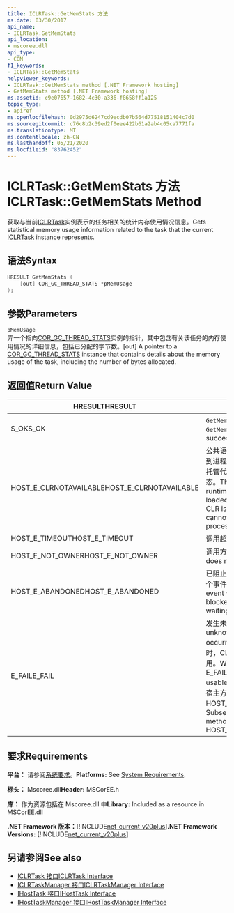 ```yaml
---
title: ICLRTask::GetMemStats 方法
ms.date: 03/30/2017
api_name:
- ICLRTask.GetMemStats
api_location:
- mscoree.dll
api_type:
- COM
f1_keywords:
- ICLRTask::GetMemStats
helpviewer_keywords:
- ICLRTask::GetMemStats method [.NET Framework hosting]
- GetMemStats method [.NET Framework hosting]
ms.assetid: c9e07657-1682-4c30-a336-f8658ff1a125
topic_type:
- apiref
ms.openlocfilehash: 0d2975d6247cd9ecdb07b564d77518151404c7d0
ms.sourcegitcommit: c76c8b2c39ed2f0eee422b61a2ab4c05ca7771fa
ms.translationtype: MT
ms.contentlocale: zh-CN
ms.lasthandoff: 05/21/2020
ms.locfileid: "83762452"
---
```

# <a name="iclrtaskgetmemstats-method"></a><span data-ttu-id="4bbbe-102">ICLRTask::GetMemStats 方法</span><span class="sxs-lookup"><span data-stu-id="4bbbe-102">ICLRTask::GetMemStats Method</span></span>
<span data-ttu-id="4bbbe-103">获取与当前[ICLRTask](iclrtask-interface.md)实例表示的任务相关的统计内存使用情况信息。</span><span class="sxs-lookup"><span data-stu-id="4bbbe-103">Gets statistical memory usage information related to the task that the current [ICLRTask](iclrtask-interface.md) instance represents.</span></span>  
  
## <a name="syntax"></a><span data-ttu-id="4bbbe-104">语法</span><span class="sxs-lookup"><span data-stu-id="4bbbe-104">Syntax</span></span>  
  
```cpp  
HRESULT GetMemStats (  
    [out] COR_GC_THREAD_STATS *pMemUsage  
);  
```  
  
## <a name="parameters"></a><span data-ttu-id="4bbbe-105">参数</span><span class="sxs-lookup"><span data-stu-id="4bbbe-105">Parameters</span></span>  
 `pMemUsage`  
 <span data-ttu-id="4bbbe-106">弄一个指向[COR_GC_THREAD_STATS](cor-gc-thread-stats-structure.md)实例的指针，其中包含有关该任务的内存使用情况的详细信息，包括已分配的字节数。</span><span class="sxs-lookup"><span data-stu-id="4bbbe-106">[out] A pointer to a [COR_GC_THREAD_STATS](cor-gc-thread-stats-structure.md) instance that contains details about the memory usage of the task, including the number of bytes allocated.</span></span>  
  
## <a name="return-value"></a><span data-ttu-id="4bbbe-107">返回值</span><span class="sxs-lookup"><span data-stu-id="4bbbe-107">Return Value</span></span>  
  
|<span data-ttu-id="4bbbe-108">HRESULT</span><span class="sxs-lookup"><span data-stu-id="4bbbe-108">HRESULT</span></span>|<span data-ttu-id="4bbbe-109">说明</span><span class="sxs-lookup"><span data-stu-id="4bbbe-109">Description</span></span>|  
|-------------|-----------------|  
|<span data-ttu-id="4bbbe-110">S_OK</span><span class="sxs-lookup"><span data-stu-id="4bbbe-110">S_OK</span></span>|<span data-ttu-id="4bbbe-111">`GetMemStats`已成功返回。</span><span class="sxs-lookup"><span data-stu-id="4bbbe-111">`GetMemStats` returned successfully.</span></span>|  
|<span data-ttu-id="4bbbe-112">HOST_E_CLRNOTAVAILABLE</span><span class="sxs-lookup"><span data-stu-id="4bbbe-112">HOST_E_CLRNOTAVAILABLE</span></span>|<span data-ttu-id="4bbbe-113">公共语言运行时（CLR）未加载到进程中，或 CLR 处于无法运行托管代码或成功处理调用的状态。</span><span class="sxs-lookup"><span data-stu-id="4bbbe-113">The common language runtime (CLR) has not been loaded into a process, or the CLR is in a state in which it cannot run managed code or process the call successfully.</span></span>|  
|<span data-ttu-id="4bbbe-114">HOST_E_TIMEOUT</span><span class="sxs-lookup"><span data-stu-id="4bbbe-114">HOST_E_TIMEOUT</span></span>|<span data-ttu-id="4bbbe-115">调用超时。</span><span class="sxs-lookup"><span data-stu-id="4bbbe-115">The call timed out.</span></span>|  
|<span data-ttu-id="4bbbe-116">HOST_E_NOT_OWNER</span><span class="sxs-lookup"><span data-stu-id="4bbbe-116">HOST_E_NOT_OWNER</span></span>|<span data-ttu-id="4bbbe-117">调用方不拥有该锁。</span><span class="sxs-lookup"><span data-stu-id="4bbbe-117">The caller does not own the lock.</span></span>|  
|<span data-ttu-id="4bbbe-118">HOST_E_ABANDONED</span><span class="sxs-lookup"><span data-stu-id="4bbbe-118">HOST_E_ABANDONED</span></span>|<span data-ttu-id="4bbbe-119">已阻止的线程或纤程正在等待某个事件时，该事件被取消。</span><span class="sxs-lookup"><span data-stu-id="4bbbe-119">An event was canceled while a blocked thread or fiber was waiting on it.</span></span>|  
|<span data-ttu-id="4bbbe-120">E_FAIL</span><span class="sxs-lookup"><span data-stu-id="4bbbe-120">E_FAIL</span></span>|<span data-ttu-id="4bbbe-121">发生未知的灾难性故障。</span><span class="sxs-lookup"><span data-stu-id="4bbbe-121">An unknown catastrophic failure occurred.</span></span> <span data-ttu-id="4bbbe-122">当方法返回 E_FAIL 时，CLR 在该进程内将不再可用。</span><span class="sxs-lookup"><span data-stu-id="4bbbe-122">When a method returns E_FAIL, the CLR is no longer usable within the process.</span></span> <span data-ttu-id="4bbbe-123">对宿主方法的后续调用会返回 HOST_E_CLRNOTAVAILABLE。</span><span class="sxs-lookup"><span data-stu-id="4bbbe-123">Subsequent calls to hosting methods return HOST_E_CLRNOTAVAILABLE.</span></span>|  
  
## <a name="requirements"></a><span data-ttu-id="4bbbe-124">要求</span><span class="sxs-lookup"><span data-stu-id="4bbbe-124">Requirements</span></span>  
 <span data-ttu-id="4bbbe-125">**平台：** 请参阅[系统要求](../../get-started/system-requirements.md)。</span><span class="sxs-lookup"><span data-stu-id="4bbbe-125">**Platforms:** See [System Requirements](../../get-started/system-requirements.md).</span></span>  
  
 <span data-ttu-id="4bbbe-126">**标头：** Mscoree.dll</span><span class="sxs-lookup"><span data-stu-id="4bbbe-126">**Header:** MSCorEE.h</span></span>  
  
 <span data-ttu-id="4bbbe-127">**库：** 作为资源包括在 Mscoree.dll 中</span><span class="sxs-lookup"><span data-stu-id="4bbbe-127">**Library:** Included as a resource in MSCorEE.dll</span></span>  
  
 <span data-ttu-id="4bbbe-128">**.NET Framework 版本：**[!INCLUDE[net_current_v20plus](../../../../includes/net-current-v20plus-md.md)]</span><span class="sxs-lookup"><span data-stu-id="4bbbe-128">**.NET Framework Versions:** [!INCLUDE[net_current_v20plus](../../../../includes/net-current-v20plus-md.md)]</span></span>  
  
## <a name="see-also"></a><span data-ttu-id="4bbbe-129">另请参阅</span><span class="sxs-lookup"><span data-stu-id="4bbbe-129">See also</span></span>

- [<span data-ttu-id="4bbbe-130">ICLRTask 接口</span><span class="sxs-lookup"><span data-stu-id="4bbbe-130">ICLRTask Interface</span></span>](iclrtask-interface.md)
- [<span data-ttu-id="4bbbe-131">ICLRTaskManager 接口</span><span class="sxs-lookup"><span data-stu-id="4bbbe-131">ICLRTaskManager Interface</span></span>](iclrtaskmanager-interface.md)
- [<span data-ttu-id="4bbbe-132">IHostTask 接口</span><span class="sxs-lookup"><span data-stu-id="4bbbe-132">IHostTask Interface</span></span>](ihosttask-interface.md)
- [<span data-ttu-id="4bbbe-133">IHostTaskManager 接口</span><span class="sxs-lookup"><span data-stu-id="4bbbe-133">IHostTaskManager Interface</span></span>](ihosttaskmanager-interface.md)
